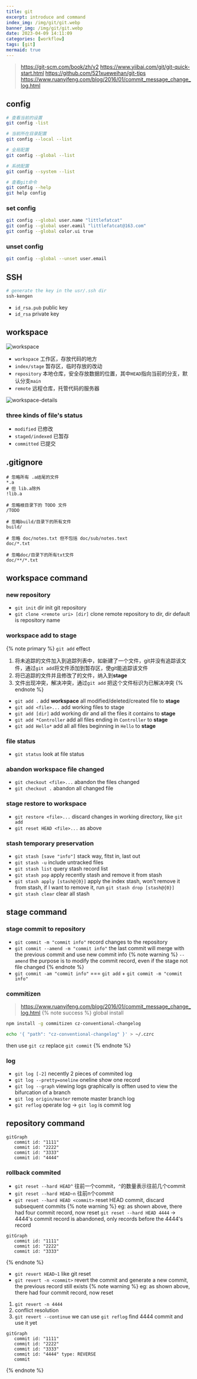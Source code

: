 ```yaml
---
title: git
excerpt: introduce and command
index_img: /img/git/git.webp
banner_img: /img/git/git.webp
date: 2023-04-09 14:11:09
categories: [workflow]
tags: [git]
mermaid: true
---
```


> https://git-scm.com/book/zh/v2
> https://www.yiibai.com/git/git-quick-start.html
> https://github.com/521xueweihan/git-tips
> https://www.ruanyifeng.com/blog/2016/01/commit_message_change_log.html

## config

```sh
# 查看当前的设置
git config -list

# 当前所在目录配置
git config --local --list

# 全局配置
git config --global --list

# 系统配置
git config --system --list

# 查看git命令
git config --help
git help config
```

### set config

```sh
git config --global user.name "littlefatcat"
git config --global user.eamil "littlefatcat@163.com"
git config --global color.ui true
```

### unset config

```sh
git config --global --unset user.email
```

## SSH

```sh
# generate the key in the usr/.ssh dir
ssh-kengen
```
- `id_rsa.pub` public key
- `id_rsa` private key

## workspace

![workspace](/img/git/workspace.png)

- `workspace` 工作区，存放代码的地方
- `index/stage` 暂存区，临时存放的改动
- `repository` 本地仓库，安全存放数据的位置，其中`HEAD`指向当前的分支，默认分支`main`
- `remote` 远程仓库，托管代码的服务器

![workspace-details](/img/git/workspace-details.png)

### three kinds of file's status

- `modified` 已修改
- `staged/indexed` 已暂存
- `committed` 已提交

## .gitignore

```.gitignore
# 忽略所有 .a结尾的文件
*.a
# 但 lib.a除外
!lib.a

# 忽略根目录下的 TODO 文件
/TODO

# 忽略build/目录下的所有文件
build/

# 忽略 doc/notes.txt 但不包括 doc/sub/notes.text
doc/*.txt

# 忽略doc/目录下的所有txt文件
doc/**/*.txt
```

## workspace command

### new repository

- `git init` dir init git repository
- `git clone <remote uri> [dir]` clone remote repository to dir, dir default is repository name 

### workspace add to stage

{% note primary %}
`git add` effect
1. 将未追踪的文件加入到追踪列表中，如新建了一个文件，git并没有追踪该文件，通过`git add`将文件添加到暂存区，使git能追踪该文件
2. 将已追踪的文件并且修改了的文件，纳入到**stage**
3. 文件出现冲突，解决冲突，通过`git add` 把这个文件标识为已解决冲突
{% endnote %}

- `git add .` add **workspace** all modified/deleted/created file to **stage**
- `git add <file>...` add working files to stage
- `git add [dir]` add working dir and all the files it contains to **stage**
- `git add *Controller` add all files ending in `Controller` to **stage**
- `git add Hello*` add all all files beginning in `Hello` to **stage**

### file status

- `git status` look at file status

### abandon workspace file changed

- `git checkout <file>...` abandon the files changed 
- `git checkout .` abandon all changed file

### stage restore to workspace

- `git restore <file>...` discard changes in working directory, like `git add`
- `git reset HEAD <file>...` as above

### stash temporary preservation

- `git stash [save "info"]` stack way, fitst in, last out
- `git stash -u` include untracked files
- `git stash list` query stash record list
- `git stash pop` apply recently stash and remove it from stash
- `git stash apply [stash@{0}]` apply the index stash, won't remove it from stash,
if I want to remove it, run `git stash drop [stash@{0}]`
- `git stash clear` clear all stash

## stage command

### stage commit to repository

- `git commit -m "commit info"` record changes to the repository
- `git commit --amend -m "commit info"` the last commit will merge with the previous commit and use new commit info
{% note warning %}
`--amend` the purpose is to modify the commit record, even if the stage not file changed
{% endnote %}
- `git commit -am "commit info"` === `git add` + `git commit -m "commit info"`

### commitizen
> https://www.ruanyifeng.com/blog/2016/01/commit_message_change_log.html
{% note success %}
global install
```sh
npm install -g commitizen cz-conventional-changelog

echo '{ "path": "cz-conventional-changelog" }' > ~/.czrc
```
then use `git cz` replace `git commit`
{% endnote %}


### log

- `git log [-2]` necently 2 pieces of commited log
- `git log --pretty=oneline` oneline show one record
- `git log --graph` viewing logs graphically is offten used to view the bifurcation of a branch
- `git log origin/master` remote master branch log
- `git reflog` operate log -> `git log` is commit log

## repository command
```mermaid
gitGraph
   commit id: "1111"
   commit id: "2222"
   commit id: "3333"
   commit id: "4444"
```

### rollback commited

- `git reset --hard HEAD^` 往前一个commit，`^`的数量表示往前几个commit
- `git reset --hard HEAD~n` 往前n个commit
- `git reset --hard HEAD <commit>` reset HEAD commit, discard subsequent commits
{% note warning %}
eg: as shown above, there had four commit record, now reset
`git reset --hard HEAD 4444` -> 4444's commit record is abandoned, only records before the 4444's record

```mermaid
gitGraph
   commit id: "1111"
   commit id: "2222"
   commit id: "3333"
```
{% endnote %}

- `git revert HEAD~1` like git reset
- `git revert -n <commit>` revert the commit and generate a new commit, the previous record still exists
{% note warning %}
eg: as shown above, there had four commit record, now reset
1. `git revert -n 4444`
2. conflict resolution
3. `git revert --continue`
we can use `git reflog` find 4444 commit and use it yet

```mermaid
gitGraph
   commit id: "1111"
   commit id: "2222"
   commit id: "3333"
   commit id: "4444" type: REVERSE
   commit
```
{% endnote %}